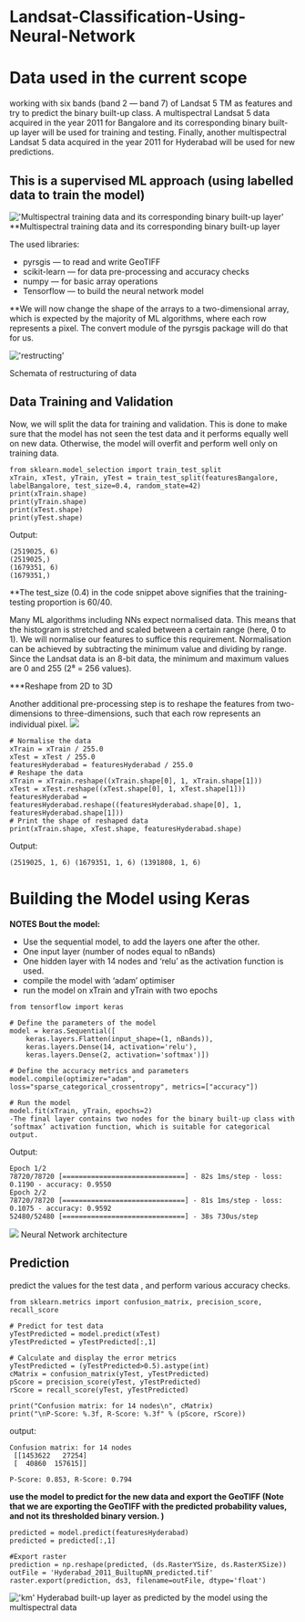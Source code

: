# Landsat-Classification-Using-Neural-Network

# Data used in the current scope

working with six bands (band 2 — band 7) of Landsat 5 TM as features and try to predict the binary built-up class. A multispectral Landsat 5 data acquired in the year 2011 for Bangalore and its corresponding binary built-up layer will be used for training and testing. Finally, another multispectral Landsat 5 data acquired in the year 2011 for Hyderabad will be used for new predictions.

##  This is a supervised ML approach (using labelled data to train the model)
!['Multispectral training data and its corresponding binary built-up layer'](imag1.png)
**Multispectral training data and its corresponding binary built-up layer

The used libraries: 
- pyrsgis — to read and write GeoTIFF
- scikit-learn — for data pre-processing and accuracy checks
- numpy — for basic array operations
- Tensorflow — to build the neural network model

**We will now change the shape of the arrays to a two-dimensional array, which is expected by the majority of ML algorithms, where each row represents a pixel. The convert module of the pyrsgis package will do that for us.

!['restructing'](imag2.png)

Schemata of restructuring of data

## Data Training and Validation
Now, we will split the data for training and validation. This is done to make sure that the model has not seen the test data and it performs equally well on new data. Otherwise, the model will overfit and perform well only on training data.

```
from sklearn.model_selection import train_test_split
xTrain, xTest, yTrain, yTest = train_test_split(featuresBangalore, labelBangalore, test_size=0.4, random_state=42)
print(xTrain.shape)
print(yTrain.shape)
print(xTest.shape)
print(yTest.shape)
```
Output: 
```
(2519025, 6)
(2519025,)
(1679351, 6)
(1679351,)
```

**The test_size (0.4) in the code snippet above signifies that the training-testing proportion is 60/40.

Many ML algorithms including NNs expect normalised data. This means that the histogram is stretched and scaled between a certain range (here, 0 to 1). We will normalise our features to suffice this requirement. Normalisation can be achieved by subtracting the minimum value and dividing by range. Since the Landsat data is an 8-bit data, the minimum and maximum values are 0 and 255 (2⁸ = 256 values).

***Reshape from 2D to 3D 

Another additional pre-processing step is to reshape the features from two-dimensions to three-dimensions, such that each row represents an individual pixel.
![](imag3.png)

```
# Normalise the data
xTrain = xTrain / 255.0
xTest = xTest / 255.0
featuresHyderabad = featuresHyderabad / 255.0
# Reshape the data
xTrain = xTrain.reshape((xTrain.shape[0], 1, xTrain.shape[1]))
xTest = xTest.reshape((xTest.shape[0], 1, xTest.shape[1]))
featuresHyderabad = featuresHyderabad.reshape((featuresHyderabad.shape[0], 1, featuresHyderabad.shape[1]))
# Print the shape of reshaped data
print(xTrain.shape, xTest.shape, featuresHyderabad.shape)
```
Output: 
```
(2519025, 1, 6) (1679351, 1, 6) (1391808, 1, 6)
```
# Building the Model using Keras
**NOTES Bout the model:**

- Use the sequential model, to add the layers one after the other. 
- One input layer (number of nodes equal to nBands)
- One hidden layer with 14 nodes and ‘relu’ as the activation function is used. 
- compile the model with ‘adam’ optimiser
- run the model on xTrain and yTrain with two epochs 

```
from tensorflow import keras

# Define the parameters of the model
model = keras.Sequential([
    keras.layers.Flatten(input_shape=(1, nBands)),
    keras.layers.Dense(14, activation='relu'),
    keras.layers.Dense(2, activation='softmax')])

# Define the accuracy metrics and parameters
model.compile(optimizer="adam", loss="sparse_categorical_crossentropy", metrics=["accuracy"])

# Run the model
model.fit(xTrain, yTrain, epochs=2)
-The final layer contains two nodes for the binary built-up class with ‘softmax’ activation function, which is suitable for categorical output. 

```
Output: 

```
Epoch 1/2
78720/78720 [==============================] - 82s 1ms/step - loss: 0.1190 - accuracy: 0.9550
Epoch 2/2
78720/78720 [==============================] - 81s 1ms/step - loss: 0.1075 - accuracy: 0.9592
52480/52480 [==============================] - 38s 730us/step

```

![](imag4.png)
Neural Network architecture

## Prediction
predict the values for the test data , and perform various accuracy checks.
```
from sklearn.metrics import confusion_matrix, precision_score, recall_score

# Predict for test data 
yTestPredicted = model.predict(xTest)
yTestPredicted = yTestPredicted[:,1]

# Calculate and display the error metrics
yTestPredicted = (yTestPredicted>0.5).astype(int)
cMatrix = confusion_matrix(yTest, yTestPredicted)
pScore = precision_score(yTest, yTestPredicted)
rScore = recall_score(yTest, yTestPredicted)

print("Confusion matrix: for 14 nodes\n", cMatrix)
print("\nP-Score: %.3f, R-Score: %.3f" % (pScore, rScore))

```
output: 
```
Confusion matrix: for 14 nodes
 [[1453622   27254]
 [  40860  157615]]

P-Score: 0.853, R-Score: 0.794
```

**use the model to predict for the new data and export the GeoTIFF  (Note that we are exporting the GeoTIFF with the predicted probability values, and not its thresholded binary version. )**

```
predicted = model.predict(featuresHyderabad)
predicted = predicted[:,1]

#Export raster
prediction = np.reshape(predicted, (ds.RasterYSize, ds.RasterXSize))
outFile = 'Hyderabad_2011_BuiltupNN_predicted.tif'
raster.export(prediction, ds3, filename=outFile, dtype='float')

```

!['km'](imag5.png)
Hyderabad built-up layer as predicted by the model using the multispectral data
